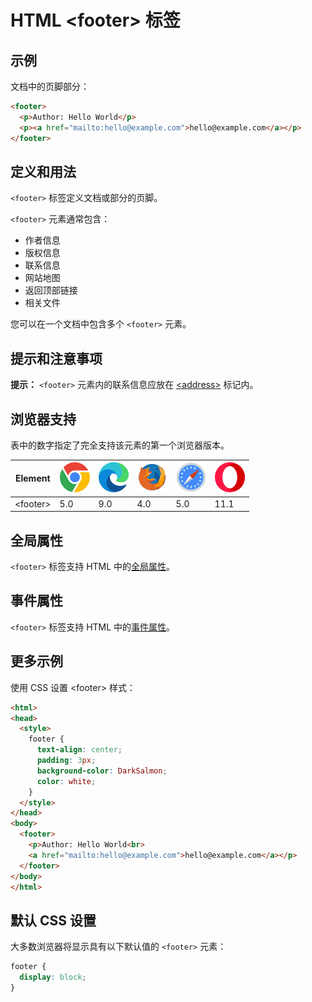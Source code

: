 HTML \<footer> 标签
===

## 示例

文档中的页脚部分：

```html idoc:preview
<footer>
  <p>Author: Hello World</p>
  <p><a href="mailto:hello@example.com">hello@example.com</a></p>
</footer>
```

## 定义和用法

`<footer>` 标签定义文档或部分的页脚。

`<footer>` 元素通常包含：

* 作者信息
* 版权信息
* 联系信息
* 网站地图
* 返回顶部链接
* 相关文件

您可以在一个文档中包含多个 `<footer>` 元素。

## 提示和注意事项

**提示：** `<footer>` 元素内的联系信息应放在 [\<address>](./address.md) 标记内。

## 浏览器支持

表中的数字指定了完全支持该元素的第一个浏览器版本。

| Element | ![chrome][1] | ![edge][2] | ![firefox][3] | ![safari][4] | ![opera][5] |
| ----- | --- | --- | --- | --- | --- |
| \<footer> | 5.0 | 9.0 | 4.0 | 5.0 | 11.1 |

## 全局属性

`<footer>` 标签支持 HTML 中的[全局属性](../reference/standardattributes.md)。

## 事件属性

`<footer>` 标签支持 HTML 中的[事件属性](../reference/eventattributes.md)。

## 更多示例

使用 CSS 设置 \<footer> 样式：

```html idoc:preview:iframe
<html>
<head>
  <style>
    footer {
      text-align: center;
      padding: 3px;
      background-color: DarkSalmon;
      color: white;
    }
  </style>
</head>
<body>
  <footer>
    <p>Author: Hello World<br>
    <a href="mailto:hello@example.com">hello@example.com</a></p>
  </footer>
</body>
</html>
```

## 默认 CSS 设置

大多数浏览器将显示具有以下默认值的 `<footer>` 元素：

```css
footer {
  display: block;
}
```

[1]: ../assets/chrome.svg
[2]: ../assets/edge.svg
[3]: ../assets/firefox.svg
[4]: ../assets/safari.svg
[5]: ../assets/opera.svg